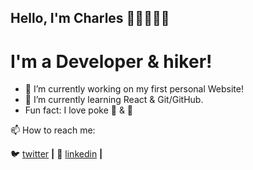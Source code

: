 ## Hello, I'm Charles ✌🏼👨🏻‍💻

# I'm a Developer & hiker!

- 🧰 I’m currently working on my first personal Website!
- 🌱 I’m currently learning React & Git/GitHub.
- Fun fact: I love poke 🌮 & 🍺

📫 How to reach me:

🐦 [twitter][twitter] **|** 
👔 [linkedin][linkedin] **|** 

[twitter]: https://twitter.com/ch4rle2
[linkedin]: www.linkedin.com/in/ch-oliveira
